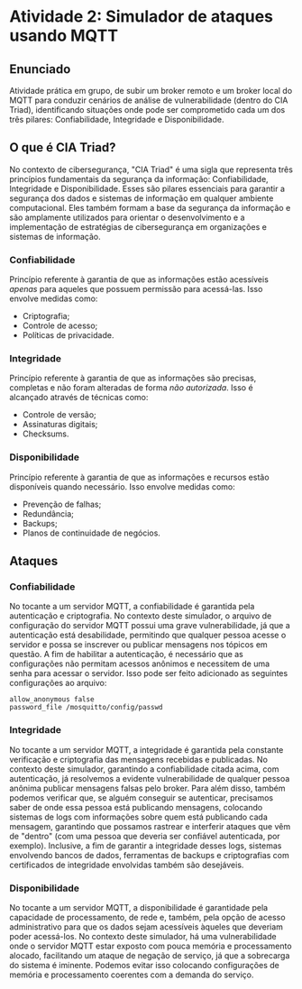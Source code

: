 # Atividade 2: Simulador de ataques usando MQTT

## Enunciado

Atividade prática em grupo, de subir um broker remoto e um broker local do MQTT para conduzir cenários de análise de vulnerabilidade (dentro do CIA Triad), identificando situações onde pode ser comprometido cada um dos três pilares: Confiabilidade, Integridade e Disponibilidade.


## O que é CIA Triad?

No contexto de cibersegurança, "CIA Triad" é uma sigla que representa três princípios fundamentais da segurança da informação: Confiabilidade, Integridade e Disponibilidade. Esses são pilares essenciais para garantir a segurança dos dados e sistemas de informação em qualquer ambiente computacional. Eles também formam a base da segurança da informação e são amplamente utilizados para orientar o desenvolvimento e a implementação de estratégias de cibersegurança em organizações e sistemas de informação.

### Confiabilidade

Princípio referente à garantia de que as informações estão acessíveis *apenas* para aqueles que possuem permissão para acessá-las. Isso envolve medidas como:

- Criptografia;
- Controle de acesso;
- Políticas de privacidade.

### Integridade

Princípio referente à garantia de que as informações são precisas, completas e não foram alteradas de forma *não autorizada*. Isso é alcançado através de técnicas como:

- Controle de versão;
- Assinaturas digitais;
- Checksums.

### Disponibilidade

Princípio referente à garantia de que as informações e recursos estão disponíveis quando necessário. Isso envolve medidas como:

- Prevenção de falhas;
- Redundância;
- Backups;
- Planos de continuidade de negócios.

## Ataques

### Confiabilidade

No tocante a um servidor MQTT, a confiabilidade é garantida pela autenticação e criptografia. No contexto deste simulador, o arquivo de configuração do servidor MQTT possui uma grave vulnerabilidade, já que a autenticação está desabilidade, permitindo que qualquer pessoa acesse o servidor e possa se inscrever ou publicar mensagens nos tópicos em questão.
A fim de habilitar a autenticação, é necessário que as configurações não permitam acessos anônimos e necessitem de uma senha para acessar o servidor. Isso pode ser feito adicionado as seguintes configurações ao arquivo:
<pre><code>allow_anonymous false
password_file /mosquitto/config/passwd</code></pre>

### Integridade

No tocante a um servidor MQTT, a integridade é garantida pela constante verificação e criptografia das mensagens recebidas e publicadas. No contexto deste simulador, garantindo a confiabilidade citada acima, com autenticação, já resolvemos a evidente vulnerabilidade de qualquer pessoa anônima publicar mensagens falsas pelo broker. Para além disso, também podemos verificar que, se alguém conseguir se autenticar, precisamos saber de onde essa pessoa está publicando mensagens, colocando sistemas de logs com informações sobre quem está publicando cada mensagem, garantindo que possamos rastrear e interferir ataques que vêm de "dentro" (com uma pessoa que deveria ser confiável autenticada, por exemplo). Inclusive, a fim de garantir a integridade desses logs, sistemas envolvendo bancos de dados, ferramentas de backups e criptografias com certificados de integridade envolvidas também são desejáveis.

### Disponibilidade

No tocante a um servidor MQTT, a disponibilidade é garantidade pela capacidade de processamento, de rede e, também, pela opção de acesso administrativo para que os dados sejam acessíveis àqueles que deveriam poder acessá-los. No contexto deste simulador, há uma vulnerabilidade onde o servidor MQTT estar exposto com pouca memória e processamento alocado, facilitando um ataque de negação de serviço, já que a sobrecarga do sistema é iminente. Podemos evitar isso colocando configurações de memória e processamento coerentes com a demanda do serviço.
